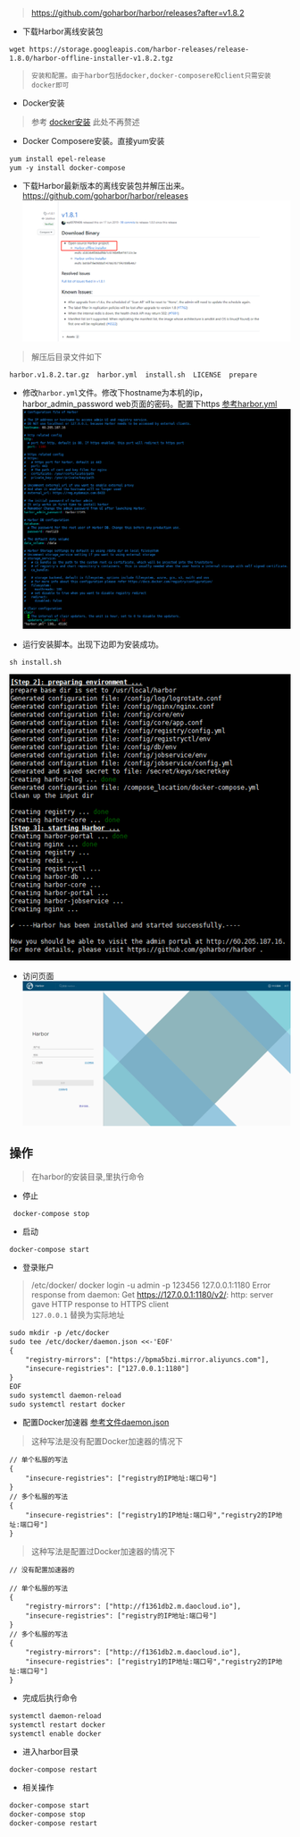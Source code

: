 > https://github.com/goharbor/harbor/releases?after=v1.8.2

- 下载Harbor离线安装包
```base
wget https://storage.googleapis.com/harbor-releases/release-1.8.0/harbor-offline-installer-v1.8.2.tgz
```

> `安装和配置。由于harbor包括docker,docker-composere和client只需安装docker即可`
- Docker安装
> 参考 [docker安装](/docker/docker_install.md) 此处不再赘述

- Docker Composere安装。直接yum安装
```shell script
yum install epel-release
yum -y install docker-compose
```
- 下载Harbor最新版本的离线安装包并解压出来。https://github.com/goharbor/harbor/releases
![](../images/harbor/harbor_01.png)
> 解压后目录文件如下
```shell script
harbor.v1.8.2.tar.gz  harbor.yml  install.sh  LICENSE  prepare
```
- 修改`harbor.yml`文件。修改下hostname为本机的ip，harbor_admin_password web页面的密码。配置下https
[参考harbor.yml](../conf/yml/harbor.yml)
![](../images/harbor/harbor_02.jpg)

- 运行安装脚本。出现下边即为安装成功。
```shell script
sh install.sh
```
![](../images/harbor/harbor_03.png)

- 访问页面
![](../images/harbor/harbor_04.png)


## 操作
> 在harbor的安装目录,里执行命令
- 停止
```shell script
 docker-compose stop
```
- 启动
```shell script
docker-compose start
```

- 登录账户
> /etc/docker/
> docker login -u admin -p 123456 127.0.0.1:1180
> Error response from daemon: Get https://127.0.0.1:1180/v2/: http: server gave HTTP response to HTTPS client  
> `127.0.0.1` 替换为实际地址
```shell script
sudo mkdir -p /etc/docker
sudo tee /etc/docker/daemon.json <<-'EOF'
{
    "registry-mirrors": ["https://bpma5bzi.mirror.aliyuncs.com"],
    "insecure-registries": ["127.0.0.1:1180"]
}
EOF
sudo systemctl daemon-reload
sudo systemctl restart docker
```
- 配置Docker加速器 [参考文件daemon.json ](../conf/json/daemon.json)
> 这种写法是没有配置Docker加速器的情况下
```shell script
// 单个私服的写法
{
    "insecure-registries": ["registry的IP地址:端口号"]
}
// 多个私服的写法
{
    "insecure-registries": ["registry1的IP地址:端口号","registry2的IP地址:端口号"]
}
```
> 这种写法是配置过Docker加速器的情况下
```shell script
// 没有配置加速器的

// 单个私服的写法
{
    "registry-mirrors": ["http://f1361db2.m.daocloud.io"],
    "insecure-registries": ["registry的IP地址:端口号"]
}
// 多个私服的写法
{
    "registry-mirrors": ["http://f1361db2.m.daocloud.io"],
    "insecure-registries": ["registry1的IP地址:端口号","registry2的IP地址:端口号"]
}
```
- 完成后执行命令
```shell script
systemctl daemon-reload
systemctl restart docker
systemctl enable docker
```
- 进入harbor目录
```shell script
docker-compose restart
```
- 相关操作
```shell script
docker-compose start
docker-compose stop
docker-compose restart
```